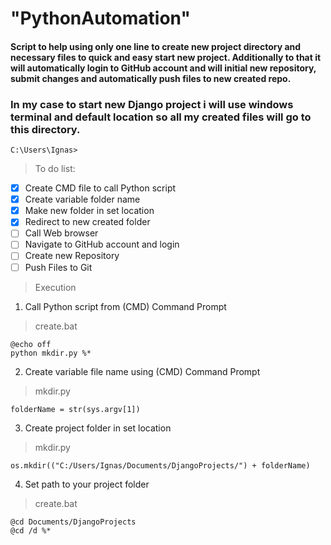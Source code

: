 # "PythonAutomation" 
#### Script to help using only one line to create new project directory and necessary files to quick and easy start new project. Additionally to that it will automatically login to GitHub account and will initial new repository, submit changes and automatically push files to new created repo.

### In my case to start new Django project i will use windows terminal and default location so all my created files will go to this directory. 
``` 
C:\Users\Ignas>
```
> To do list:
- [x] Create CMD file to call Python script
- [x] Create variable folder name
- [x] Make new folder in set location
- [x] Redirect to new created folder
- [ ] Call Web browser
- [ ] Navigate to GitHub account and login
- [ ] Create new Repository
- [ ] Push Files to Git

>Execution 
1. Call Python script from (CMD) Command Prompt
> create.bat
```
@echo off
python mkdir.py %*
```
2. Create variable file name using (CMD) Command Prompt
> mkdir.py
```
folderName = str(sys.argv[1])
```
3. Create project folder in set location
> mkdir.py
```
os.mkdir(("C:/Users/Ignas/Documents/DjangoProjects/") + folderName)
```
4. Set path to your project folder 
> create.bat
```
@cd Documents/DjangoProjects
@cd /d %*
```
<!-- 5. Create project folder in set location
> mkdir.py
```
os.mkdir(("C:/Users/Ignas/Documents/DjangoProjects/") + folderName)
``` -->